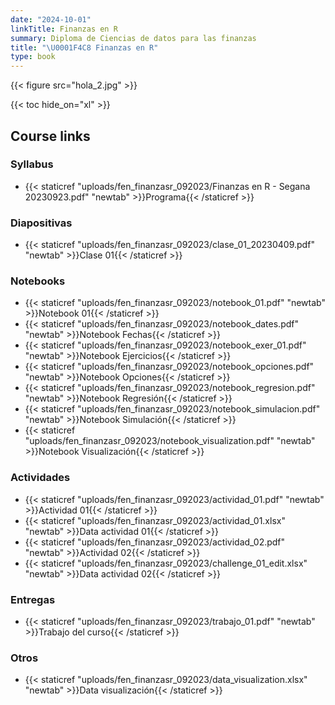 ```yaml
---
date: "2024-10-01"
linkTitle: Finanzas en R
summary: Diploma de Ciencias de datos para las finanzas
title: "\U0001F4C8 Finanzas en R"
type: book
---
```


{{< figure src="hola_2.jpg" >}}


{{< toc hide_on="xl" >}}

## Course links

### Syllabus

+ {{< staticref "uploads/fen_finanzasr_092023/Finanzas en R - Segana 20230923.pdf" "newtab" >}}Programa{{< /staticref >}}

### Diapositivas

+ {{< staticref "uploads/fen_finanzasr_092023/clase_01_20230409.pdf" "newtab" >}}Clase 01{{< /staticref >}}

### Notebooks

+ {{< staticref "uploads/fen_finanzasr_092023/notebook_01.pdf" "newtab" >}}Notebook 01{{< /staticref >}}
+ {{< staticref "uploads/fen_finanzasr_092023/notebook_dates.pdf" "newtab" >}}Notebook Fechas{{< /staticref >}}
+ {{< staticref "uploads/fen_finanzasr_092023/notebook_exer_01.pdf" "newtab" >}}Notebook Ejercicios{{< /staticref >}}
+ {{< staticref "uploads/fen_finanzasr_092023/notebook_opciones.pdf" "newtab" >}}Notebook Opciones{{< /staticref >}}
+ {{< staticref "uploads/fen_finanzasr_092023/notebook_regresion.pdf" "newtab" >}}Notebook Regresión{{< /staticref >}}
+ {{< staticref "uploads/fen_finanzasr_092023/notebook_simulacion.pdf" "newtab" >}}Notebook Simulación{{< /staticref >}}
+ {{< staticref "uploads/fen_finanzasr_092023/notebook_visualization.pdf" "newtab" >}}Notebook Visualización{{< /staticref >}}

### Actividades

+ {{< staticref "uploads/fen_finanzasr_092023/actividad_01.pdf" "newtab" >}}Actividad 01{{< /staticref >}}
+ {{< staticref "uploads/fen_finanzasr_092023/actividad_01.xlsx" "newtab" >}}Data actividad 01{{< /staticref >}}
+ {{< staticref "uploads/fen_finanzasr_092023/actividad_02.pdf" "newtab" >}}Actividad 02{{< /staticref >}}
+ {{< staticref "uploads/fen_finanzasr_092023/challenge_01_edit.xlsx" "newtab" >}}Data actividad 02{{< /staticref >}}

### Entregas

+ {{< staticref "uploads/fen_finanzasr_092023/trabajo_01.pdf" "newtab" >}}Trabajo del curso{{< /staticref >}}

### Otros

+ {{< staticref "uploads/fen_finanzasr_092023/data_visualization.xlsx" "newtab" >}}Data visualización{{< /staticref >}}


